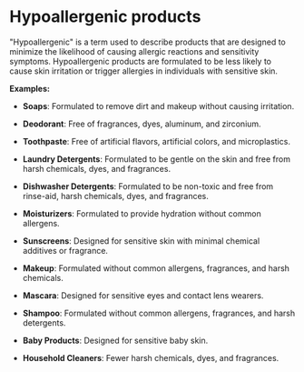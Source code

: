 # Hypoallergenic products

"Hypoallergenic" is a term used to describe products that are designed to minimize the likelihood of causing allergic reactions and sensitivity symptoms. Hypoallergenic products are formulated to be less likely to cause skin irritation or trigger allergies in individuals with sensitive skin.

**Examples:**

* **Soaps**: Formulated to remove dirt and makeup without causing irritation.

* **Deodorant**: Free of fragrances, dyes, aluminum, and zirconium.

* **Toothpaste**: Free of artificial flavors, artificial colors, and microplastics.

* **Laundry Detergents**: Formulated to be gentle on the skin and free from harsh chemicals, dyes, and fragrances.

* **Dishwasher Detergents**: Formulated to be non-toxic and free from rinse-aid, harsh chemicals, dyes, and fragrances.

* **Moisturizers**: Formulated to provide hydration without common allergens.

* **Sunscreens**: Designed for sensitive skin with minimal chemical additives or fragrance.

* **Makeup**: Formulated without common allergens, fragrances, and harsh chemicals.

* **Mascara**: Designed for sensitive eyes and contact lens wearers.

* **Shampoo**: Formulated without common allergens, fragrances, and harsh detergents.

* **Baby Products**: Designed for sensitive baby skin.

* **Household Cleaners**: Fewer harsh chemicals, dyes, and fragrances.

